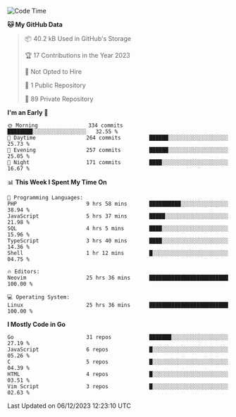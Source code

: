 
<!--START_SECTION:waka-->
![Code Time](http://img.shields.io/badge/Code%20Time-4%2C366%20hrs%2033%20mins-blue)

**🐱 My GitHub Data** 

> 📦 40.2 kB Used in GitHub's Storage 
 > 
> 🏆 17 Contributions in the Year 2023
 > 
> 🚫 Not Opted to Hire
 > 
> 📜 1 Public Repository 
 > 
> 🔑 89 Private Repository 
 > 
**I'm an Early 🐤** 

```text
🌞 Morning                334 commits         ████████░░░░░░░░░░░░░░░░░   32.55 % 
🌆 Daytime                264 commits         ██████░░░░░░░░░░░░░░░░░░░   25.73 % 
🌃 Evening                257 commits         ██████░░░░░░░░░░░░░░░░░░░   25.05 % 
🌙 Night                  171 commits         ████░░░░░░░░░░░░░░░░░░░░░   16.67 % 
```


📊 **This Week I Spent My Time On** 

```text
💬 Programming Languages: 
PHP                      9 hrs 58 mins       ██████████░░░░░░░░░░░░░░░   38.94 % 
JavaScript               5 hrs 37 mins       █████░░░░░░░░░░░░░░░░░░░░   21.98 % 
SQL                      4 hrs 5 mins        ████░░░░░░░░░░░░░░░░░░░░░   15.96 % 
TypeScript               3 hrs 40 mins       ████░░░░░░░░░░░░░░░░░░░░░   14.36 % 
Shell                    1 hr 12 mins        █░░░░░░░░░░░░░░░░░░░░░░░░   04.75 % 

🔥 Editors: 
Neovim                   25 hrs 36 mins      █████████████████████████   100.00 % 

💻 Operating System: 
Linux                    25 hrs 36 mins      █████████████████████████   100.00 % 
```

**I Mostly Code in Go** 

```text
Go                       31 repos            ███████░░░░░░░░░░░░░░░░░░   27.19 % 
JavaScript               6 repos             █░░░░░░░░░░░░░░░░░░░░░░░░   05.26 % 
C                        5 repos             █░░░░░░░░░░░░░░░░░░░░░░░░   04.39 % 
HTML                     4 repos             █░░░░░░░░░░░░░░░░░░░░░░░░   03.51 % 
Vim Script               3 repos             █░░░░░░░░░░░░░░░░░░░░░░░░   02.63 % 
```




 Last Updated on 06/12/2023 12:23:10 UTC
<!--END_SECTION:waka-->

